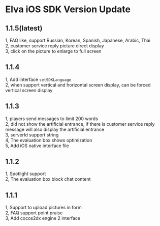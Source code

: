 # Elva iOS SDK Version Update

## 1.1.5(latest)
1, FAQ like, support Russian, Korean, Spanish, Japanese, Arabic, Thai<br />
2, customer service reply picture direct display<br />
3, click on the picture to enlarge to full screen

## 1.1.4
1, Add interface `setSDKLanguage`<br />
2, when support vertical and horizontal screen display, can be forced vertical screen display

## 1.1.3
1, players send messages to limit 200 words <br />
2, did not show the artificial entrance, if there is customer service reply message will also display the artificial entrance <br />
3, serverId support string <br />
4, The evaluation box shows optimization<br />
5, Add iOS native interface file

## 1.1.2
1, Spotlight support<br />
2, The evaluation box block chat content

## 1.1.1
1, Support to upload pictures in form <br />
2, FAQ support point praise<br />
3, Add cocos2dx engine 2 interface

